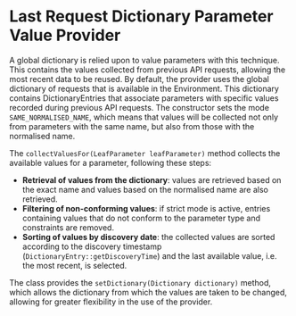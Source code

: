 # Last Request Dictionary Parameter Value Provider
A global dictionary is relied upon to value parameters with this technique. This contains the values collected from previous API requests, allowing the most recent data to be reused. By default, the provider uses the global dictionary of requests that is available in the Environment. This dictionary contains DictionaryEntries that associate parameters with specific values recorded during previous API requests. The constructor sets the mode ```SAME_NORMALISED_NAME```, which means that values will be collected not only from parameters with the same name, but also from those with the normalised name. 

The ```collectValuesFor(LeafParameter leafParameter)``` method collects the available values for a parameter, following these steps: 
- **Retrieval of values from the dictionary**: values are retrieved based on the exact name and values based on the normalised name are also retrieved.   
- **Filtering of non-conforming values**: if strict mode is active, entries containing values that do not conform to the parameter type and constraints are removed. 
- **Sorting of values by discovery date**: the collected values are sorted according to the discovery timestamp (```DictionaryEntry::getDiscoveryTime```) and the last available value, i.e. the most recent, is selected.   

The class provides the ```setDictionary(Dictionary dictionary)``` method, which allows the dictionary from which the values are taken to be changed, allowing for greater flexibility in the use of the provider.

